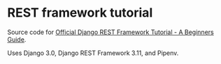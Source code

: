 # REST framework tutorial

Source code for [Official Django REST Framework Tutorial - A Beginners Guide](https://wsvincent.com/official-django-rest-framework-tutorial-beginners-guide/).

Uses Django 3.0, Django REST Framework 3.11, and Pipenv.

